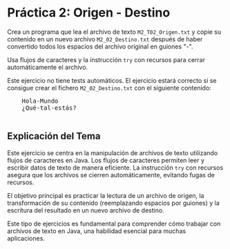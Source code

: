 <!DOCTYPE html>
<html>
<body>
  <h1>Práctica 2: Origen - Destino</h1>

  <p>Crea un programa que lea el archivo de texto <code>M2_T02_Origen.txt</code> y copie su contenido en un nuevo archivo <code>M2_02_Destino.txt</code> después de haber convertido todos los espacios del archivo original en guiones "-".</p>

  <p>Usa flujos de caracteres y la instrucción <code>try</code> con recursos para cerrar automáticamente el archivo.</p>

  <p>Este ejercicio no tiene tests automáticos. El ejercicio estará correcto si se consigue crear el fichero <code>M2_02_Destino.txt</code> con el siguiente contenido:</p>

  <pre>
    Hola-Mundo
    ¿Qué-tal-estás?
  </pre>

  <h2>Explicación del Tema</h2>

  <p>Este ejercicio se centra en la manipulación de archivos de texto utilizando flujos de caracteres en Java. Los flujos de caracteres permiten leer y escribir datos de texto de manera eficiente. La instrucción <code>try</code> con recursos asegura que los archivos se cierren automáticamente, evitando fugas de recursos.</p>

  <p>El objetivo principal es practicar la lectura de un archivo de origen, la transformación de su contenido (reemplazando espacios por guiones) y la escritura del resultado en un nuevo archivo de destino.</p>

  <p>Este tipo de ejercicios es fundamental para comprender cómo trabajar con archivos de texto en Java, una habilidad esencial para muchas aplicaciones.</p>

</body>
</html>
